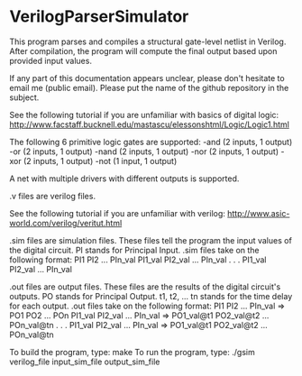 # VerilogParserSimulator
This program parses and compiles a structural gate-level netlist in Verilog.
After compilation, the program will compute the final output based upon provided input values.

If any part of this documentation appears unclear, please don't hesitate to email me (public email).
Please put the name of the github repository in the subject.

See the following tutorial if you are unfamiliar with basics of digital logic:
http://www.facstaff.bucknell.edu/mastascu/elessonshtml/Logic/Logic1.html

The following 6 primitive logic gates are supported:
-and (2 inputs, 1 output)
-or (2 inputs, 1 output)
-nand (2 inputs, 1 output)
-nor (2 inputs, 1 output)
-xor (2 inputs, 1 output)
-not (1 input, 1 output)

A net with multiple drivers with different outputs is supported.

.v files are verilog files.

See the following tutorial if you are unfamiliar with verilog:
http://www.asic-world.com/verilog/veritut.html

.sim files are simulation files.
These files tell the program the input values of the digital circuit.
PI stands for Principal Input.
.sim files take on the following format:
PI1     PI2     ... PIn_val
PI1_val PI2_val ... PIn_val
.
.
.
PI1_val PI2_val ... PIn_val

.out files are output files.
These files are the results of the digital circuit's outputs.
PO stands for Principal Output.
t1, t2, ... tn stands for the time delay for each output.
.out files take on the following format:
PI1     PI2     ... PIn_val => PO1        PO2        ... POn
PI1_val PI2_val ... PIn_val => PO1_val@t1 PO2_val@t2 ... POn_val@tn
.
.
.
PI1_val PI2_val ... PIn_val => PO1_val@t1 PO2_val@t2 ... POn_val@tn

To build the program, type:
make
To run the program, type:
./gsim verilog_file input_sim_file output_sim_file
